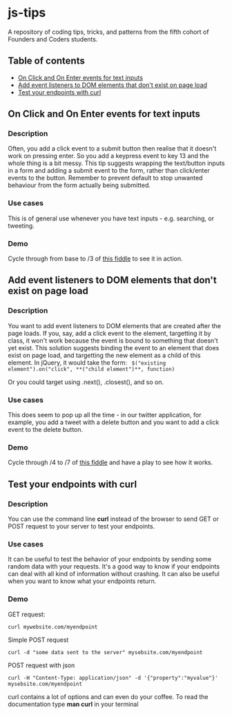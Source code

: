 # js-tips

A repository of coding tips, tricks, and patterns from the fifth cohort of Founders and Coders students.  

## Table of contents

* [On Click and On Enter events for text inputs](#On-Click-and-On-Enter-events-for-text-inputs)
* [Add event listeners to DOM elements that don't exist on page load](#Add-event-listeners-to-DOM-elements-that-don\'t-exist-on-page-load)
* [Test your endpoints with curl](#test-your-endpoints-with-curl)

## On Click and On Enter events for text inputs

### Description  
Often, you add a click event to a submit button then realise that it doesn't work on pressing enter. So you add a keypress event to key 13 and the whole thing is a bit messy. This tip suggests wrapping the text/button inputs in a form and adding a submit event to the form, rather than click/enter events to the button. Remember to prevent default to stop unwanted behaviour from the form actually being submitted.

### Use cases
This is of general use whenever you have text inputs - e.g. searching, or tweeting.

### Demo
Cycle through from base to /3 of [this fiddle](http://jsfiddle.net/rubie/ej86gtc8) to see it in action.

## Add event listeners to DOM elements that don't exist on page load

### Description  
You want to add event listeners to DOM elements that are created after the page loads. If you, say, add a click event to the element, targetting it by class, it won't work because the event is bound to something that doesn't yet exist. This solution suggests binding the event to an element that does exist on page load, and targetting the new element as a child of this element. In jQuery, it would take the form: ``` $("existing element").on("click", **("child element")**, function)```  

Or you could target using .next(), .closest(), and so on.

### Use cases
This does seem to pop up all the time - in our twitter application, for example, you add a tweet with a delete button and you want to add a click event to the delete button.

### Demo

Cycle through /4 to /7 of [this fiddle](http://jsfiddle.net/rubie/ej86gtc8/4/) and have a play to see how it works.

## Test your endpoints with curl

### Description

You can use the command line **curl** instead of the browser to send GET or POST request to your server to test your endpoints.

### Use cases

It can be useful to test the behavior of your endpoints by sending some random data with your requests. It's a good way to know if your endpoints can deal with all kind of information without crashing. It can also be useful when you want to know what your endpoints return.

### Demo

GET request:
```shell
curl mywebsite.com/myendpoint
```

Simple POST request
```shell
curl -d "some data sent to the server" mysebsite.com/myendpoint
```
POST request with json
```shell
curl -H "Content-Type: application/json" -d '{"property":"myvalue"}' mysebsite.com/myendpoint
```

curl contains a lot of options and can even do your coffee. To read the documentation type **man curl** in your terminal
